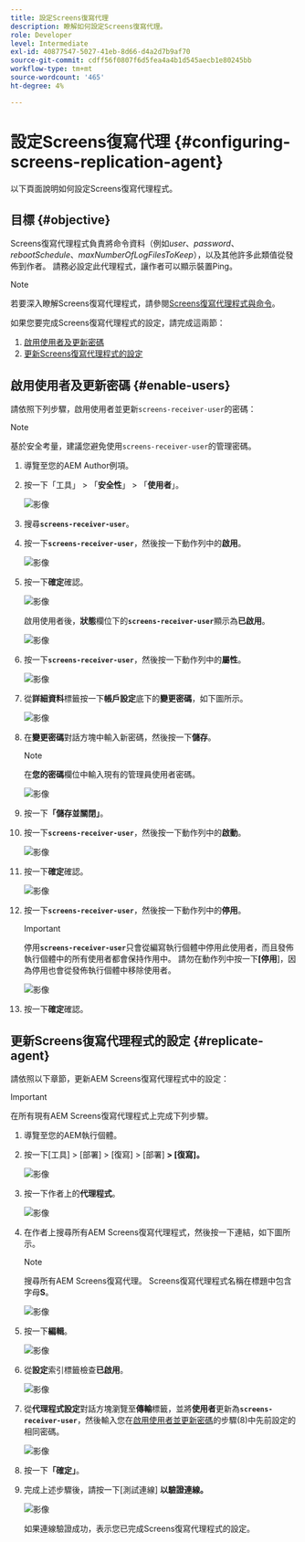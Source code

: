 ```yaml
---
title: 設定Screens復寫代理
description: 瞭解如何設定Screens復寫代理。
role: Developer
level: Intermediate
exl-id: 40877547-5027-41eb-8d66-d4a2d7b9af70
source-git-commit: cdff56f0807f6d5fea4a4b1d545aecb1e80245bb
workflow-type: tm+mt
source-wordcount: '465'
ht-degree: 4%

---
```


# 設定Screens復寫代理 {#configuring-screens-replication-agent}

以下頁面說明如何設定Screens復寫代理程式。

## 目標 {#objective}

Screens復寫代理程式負責將命令資料（例如&#x200B;*user*、*password*、*rebootSchedule*、*maxNumberOfLogFilesToKeep*），以及其他許多此類值從發佈到作者。 請務必設定此代理程式，讓作者可以顯示裝置Ping。

>[!NOTE]
>若要深入瞭解Screens復寫代理程式，請參閱[Screens復寫代理程式與命令](https://experienceleague.adobe.com/zh-hant/docs/experience-manager-screens/user-guide/administering/author-publish/author-publish-architecture-overview#screens-replication-agents-and-commands)。

如果您要完成Screens復寫代理程式的設定，請完成這兩節：

1. [啟用使用者及更新密碼](#enable-users)
1. [更新Screens復寫代理程式的設定](#replicate-agent)

## 啟用使用者及更新密碼 {#enable-users}

請依照下列步驟，啟用使用者並更新`screens-receiver-user`的密碼：

>[!NOTE]
>基於安全考量，建議您避免使用`screens-receiver-user`的管理密碼。

1. 導覽至您的AEM Author例項。

1. 按一下「工具」 > 「**安全性**」 > 「**使用者**」。

   ![影像](/help/user-guide/assets/screens-replication/screens-replication1.png)

1. 搜尋&#x200B;**`screens-receiver-user`**。

1. 按一下&#x200B;**`screens-receiver-user`**，然後按一下動作列中的&#x200B;**啟用**。

   ![影像](/help/user-guide/assets/screens-replication/screens-replication2.png)

1. 按一下&#x200B;**確定**&#x200B;確認。

   ![影像](/help/user-guide/assets/screens-replication/screens-replication3.png)

   啟用使用者後，**狀態**&#x200B;欄位下的&#x200B;**`screens-receiver-user`**&#x200B;顯示為&#x200B;**已啟用**。

   ![影像](/help/user-guide/assets/screens-replication/screens-replication4.png)

1. 按一下&#x200B;**`screens-receiver-user`**，然後按一下動作列中的&#x200B;**屬性**。

   ![影像](/help/user-guide/assets/screens-replication/screens-replication5.png)

1. 從&#x200B;**詳細資料**&#x200B;標籤按一下&#x200B;**帳戶設定**&#x200B;底下的&#x200B;**變更密碼**，如下圖所示。

   ![影像](/help/user-guide/assets/screens-replication/screens-replication6.png)

1. 在&#x200B;**變更密碼**&#x200B;對話方塊中輸入新密碼，然後按一下&#x200B;**儲存**。

   >[!NOTE]
   >在&#x200B;**您的密碼**&#x200B;欄位中輸入現有的管理員使用者密碼。

   ![影像](/help/user-guide/assets/screens-replication/screens-replication7.png)

1. 按一下&#x200B;**「儲存並關閉」**。

1. 按一下&#x200B;**`screens-receiver-user`**，然後按一下動作列中的&#x200B;**啟動**。

   ![影像](/help/user-guide/assets/screens-replication/screens-replication8.png)

1. 按一下&#x200B;**確定**&#x200B;確認。

   ![影像](/help/user-guide/assets/screens-replication/screens-replication9.png)

1. 按一下&#x200B;**`screens-receiver-user`**，然後按一下動作列中的&#x200B;**停用**。

   >[!IMPORTANT]
   > 停用&#x200B;**`screens-receiver-user`**&#x200B;只會從編寫執行個體中停用此使用者，而且發佈執行個體中的所有使用者都會保持作用中。 請勿在動作列中按一下&#x200B;**[停用**]，因為停用也會從發佈執行個體中移除使用者。

   ![影像](/help/user-guide/assets/screens-replication/screens-replication10.png)

1. 按一下&#x200B;**確定**&#x200B;確認。

## 更新Screens復寫代理程式的設定 {#replicate-agent}

請依照以下章節，更新AEM Screens復寫代理程式中的設定：

>[!IMPORTANT]
>在所有現有AEM Screens復寫代理程式上完成下列步驟。

1. 導覽至您的AEM執行個體。
1. 按一下[工具] > [部署] > [復寫] > [部署] **> [復寫]**&#x200B;**。**

   ![影像](/help/user-guide/assets/screens-replication/screens-replication1a.png)

1. 按一下作者上的&#x200B;**代理程式**。

   ![影像](/help/user-guide/assets/screens-replication/screens-replication1b.png)

1. 在作者上搜尋所有AEM Screens復寫代理程式，然後按一下連結，如下圖所示。

   >[!NOTE]
   >搜尋所有AEM Screens復寫代理。 Screens復寫代理程式名稱在標題中包含字母&#x200B;**S**。

   ![影像](/help/user-guide/assets/screens-replication/screens-replication1c.png)

1. 按一下&#x200B;**編輯**。

   ![影像](/help/user-guide/assets/screens-replication/screens-replication1d.png)

1. 從&#x200B;**設定**&#x200B;索引標籤檢查&#x200B;**已啟用**。

   ![影像](/help/user-guide/assets/screens-replication/screens-replication1e.png)

1. 從&#x200B;**代理程式設定**&#x200B;對話方塊瀏覽至&#x200B;**傳輸**&#x200B;標籤，並將&#x200B;**使用者**&#x200B;更新為&#x200B;**`screens-receiver-user`**，然後輸入您在[啟用使用者並更新密碼](#enable-users)的步驟(8)中先前設定的相同密碼。

   ![影像](/help/user-guide/assets/screens-replication/screens-replication1-f.png)

1. 按一下&#x200B;**「確定」**。

1. 完成上述步驟後，請按一下[測試連線] **以驗證連線。**

   ![影像](/help/user-guide/assets/screens-replication/screens-replication1g.png)

   如果連線驗證成功，表示您已完成Screens復寫代理程式的設定。
